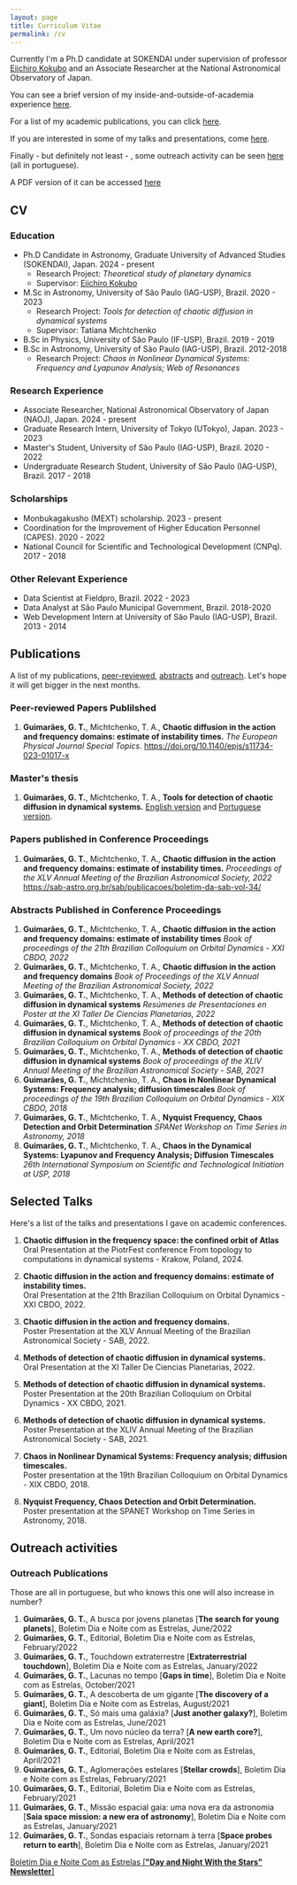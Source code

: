 ```yaml
---
layout: page
title: Curriculum Vitae
permalink: /cv
---
```


Currently I'm a Ph.D candidate at SOKENDAI under supervision of professor [Eiichiro Kokubo](https://www.cfca.nao.ac.jp/~kokubo/) and an Associate Researcher at the National Astronomical Observatory of Japan.

You can see a brief version of my inside-and-outside-of-academia experience [here](#cv).

For a list of my academic publications, you can click [here](#publications).

If you are interested in some of my talks and presentations, come [here](#selected-talks).

Finally - but definitely not least - , some outreach activity can be seen [here](#outreach-activities) (all in portuguese).

A PDF version of it can be accessed [here](https://github.com/gabrieltxg/gabrieltxg.github.io/raw/main/public/cv_gabriel.pdf)

## CV
### Education
* Ph.D Candidate in Astronomy, Graduate University of Advanced Studies (SOKENDAI), Japan. 2024 - present
  * Research Project: _Theoretical study of planetary dynamics_
  * Supervisor: [Eiichiro Kokubo](https://www.cfca.nao.ac.jp/~kokubo/)
* M.Sc in Astronomy, University of São Paulo (IAG-USP), Brazil. 2020 - 2023
  * Research Project: _Tools for detection of chaotic diffusion in dynamical systems_
  * Supervisor: Tatiana Michtchenko
* B.Sc in Physics, University of São Paulo (IF-USP), Brazil. 2019 - 2019
* B.Sc in Astronomy, University of São Paulo (IAG-USP), Brazil. 2012-2018
  * Research Project: _Chaos in Nonlinear Dynamical Systems: Frequency and Lyapunov Analysis; Web of Resonances_

### Research Experience
* Associate Researcher, National Astronomical Observatory of Japan (NAOJ), Japan. 2024 - present
* Graduate Research Intern, University of Tokyo (UTokyo), Japan. 2023 - 2023
* Master's Student, University of São Paulo (IAG-USP), Brazil. 2020 - 2022
* Undergraduate Research Student, University of São Paulo (IAG-USP), Brazil. 2017 - 2018

### Scholarships
* Monbukagakusho (MEXT) scholarship. 2023 - present
* Coordination for the Improvement of Higher Education Personnel (CAPES). 2020 - 2022
* National Council for Scientific and Technological Development (CNPq). 2017 - 2018

### Other Relevant Experience
* Data Scientist at Fieldpro, Brazil. 2022 - 2023
* Data Analyst at São Paulo Municipal Government, Brazil. 2018-2020
* Web Development Intern at University of São Paulo (IAG-USP), Brazil. 2013 - 2014

## Publications

A list of my publications, [peer-reviewed](#peer-reviewed-papers-publilshed), [abstracts](#papers-published-in-conference-proceedings) and [outreach](#outreach-publications). Let's hope it will get bigger in the next months.

### Peer-reviewed Papers Publilshed

1. **Guimarães, G. T.**, Michtchenko, T. A., **Chaotic diffusion in the action and frequency domains: estimate of instability times.** _The European Physical Journal Special Topics_.
   https://doi.org/10.1140/epjs/s11734-023-01017-x

### Master's thesis
1. **Guimarães, G. T.**, Michtchenko, T. A., **Tools for detection of chaotic diffusion in dynamical systems.**
[English version](https://www.researchgate.net/publication/374060570_Tools_for_analysis_of_chaotic_diffusion_in_dynamical_systems_Ferramentas_para_analise_de_difusao_caotica_em_sistemas_dinamicos) and [Portuguese version](https://www.teses.usp.br/teses/disponiveis/14/14131/tde-05052023-132228/en.php).


### Papers published in Conference Proceedings
1. **Guimarães, G. T.**, Michtchenko, T. A., **Chaotic diffusion in the action and frequency domains: estimate of instability times.** _Proceedings of the XLV Annual Meeting of the Brazilian Astronomical Society, 2022_
https://sab-astro.org.br/sab/publicacoes/boletim-da-sab-vol-34/

### Abstracts Published in Conference Proceedings
1. **Guimarães, G. T.**, Michtchenko, T. A., **Chaotic diffusion in the action and frequency domains: estimate of instability times** _Book of proceedings of the 21th Brazilian Colloquium on Orbital Dynamics - XXI CBDO, 2022_
2. **Guimarães, G. T.**, Michtchenko, T. A., **Chaotic diffusion in the action and frequency domains** _Book of Proceedings of the XLV Annual Meeting of the Brazilian Astronomical Society, 2022_
3. **Guimarães, G. T.**, Michtchenko, T. A., **Methods of detection of chaotic diffusion in dynamical systems** _Resúmenes de Presentaciones en Poster at the XI Taller De Ciencias Planetarias, 2022_
4. **Guimarães, G. T.**, Michtchenko, T. A., **Methods of detection of chaotic diffusion in dynamical systems** _Book of proceedings of the 20th Brazilian Colloquium on Orbital Dynamics - XX CBDO, 2021_
5. **Guimarães, G. T.**, Michtchenko, T. A., **Methods of detection of chaotic diffusion in dynamical systems** _Book of proceedings of the XLIV Annual Meeting of the Brazilian Astronomical Society - SAB, 2021_
6. **Guimarães, G. T.**, Michtchenko, T. A., **Chaos in Nonlinear Dynamical Systems: Frequency analysis; diffusion timescales** _Book of proceedings of the 19th Brazilian Colloquium on Orbital Dynamics - XIX CBDO, 2018_
7. **Guimarães, G. T.**, Michtchenko, T. A., **Nyquist Frequency, Chaos Detection and Orbit Determination** _SPANet Workshop on Time Series in Astronomy, 2018_
8. **Guimarães, G. T.**, Michtchenko, T. A., **Chaos in the Dynamical Systems: Lyapunov and Frequency Analysis; Diffusion Timescales** _26th International Symposium on Scientific and Technological Initiation at USP, 2018_

## Selected Talks

Here's a list of the talks and presentations I gave on academic conferences.

1. **Chaotic diffusion in the frequency space: the confined orbit of Atlas** <br> Oral Presentation at the PiotrFest conference From topology to computations in dynamical systems - Krakow, Poland, 2024.
2. **Chaotic diffusion in the action and frequency domains: estimate of instability times.** <br> Oral Presentation at the 21th Brazilian Colloquium on Orbital Dynamics - XXI CBDO, 2022.

3. **Chaotic diffusion in the action and frequency domains.** <br>Poster Presentation at the XLV Annual Meeting of the Brazilian Astronomical Society - SAB, 2022.

4. **Methods of detection of chaotic diffusion in dynamical systems.** <br>Oral Presentation at the XI Taller De Ciencias Planetarias, 2022.

5. **Methods of detection of chaotic diffusion in dynamical systems.** <br>Poster Presentation at the 20th Brazilian Colloquium on Orbital Dynamics - XX CBDO, 2021.
    
6. **Methods of detection of chaotic diffusion in dynamical systems.** <br>Poster Presentation at the XLIV Annual Meeting of the Brazilian Astronomical Society - SAB, 2021.

7. **Chaos in Nonlinear Dynamical Systems: Frequency analysis; diffusion timescales.** <br>Poster presentation at the 19th Brazilian Colloquium on Orbital Dynamics - XIX CBDO, 2018.

8. **Nyquist Frequency, Chaos Detection and Orbit Determination.** <br>Poster presentation at the SPANET Workshop on Time Series in Astronomy, 2018.

## Outreach activities

### Outreach Publications

Those are all in portuguese, but who knows this one will also increase in number?

1. **Guimarães, G. T.**, A busca por jovens planetas [**The search for young planets**], Boletim Dia e Noite com as Estrelas, June/2022
2. **Guimarães, G. T.**, Editorial, Boletim Dia e Noite com as Estrelas, February/2022
3. **Guimarães, G. T.**, Touchdown extraterrestre [**Extraterrestrial touchdown**], Boletim Dia e Noite com as Estrelas, January/2022
4. **Guimarães, G. T.**, Lacunas no tempo [**Gaps in time**], Boletim Dia e Noite com as Estrelas, October/2021
5. **Guimarães, G. T.**, A descoberta de um gigante [**The discovery of a giant**], Boletim Dia e Noite com as Estrelas, August/2021
6. **Guimarães, G. T.**, Só mais uma galáxia? [**Just another galaxy?**], Boletim Dia e Noite com as Estrelas, June/2021
7. **Guimarães, G. T.**, Um novo núcleo da terra? [**A new earth core?**], Boletim Dia e Noite com as Estrelas, April/2021
8. **Guimarães, G. T.**, Editorial, Boletim Dia e Noite com as Estrelas, April/2021
9. **Guimarães, G. T.**, Aglomerações estelares [**Stellar crowds**], Boletim Dia e Noite com as Estrelas, February/2021
10. **Guimarães, G. T.**, Editorial, Boletim Dia e Noite com as Estrelas, February/2021
11. **Guimarães, G. T.**, Missão espacial gaia: uma nova era da astronomia [**Saia space mission: a new era of astronomy**], Boletim Dia e Noite com as Estrelas, January/2021
12. **Guimarães, G. T.**, Sondas espaciais retornam à terra [**Space probes return to earth**], Boletim Dia e Noite com as Estrelas, January/2021  

[Boletim Dia e Noite Com as Estrelas [**"Day and Night With the Stars" Newsletter**]](https://www.iag.usp.br/astronomia/boletim_dnce)
